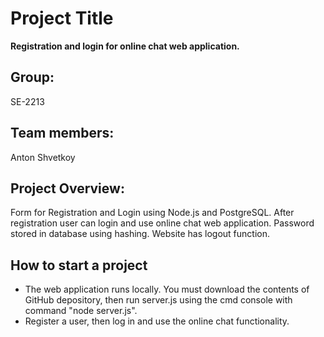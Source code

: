 
# Project Title

**Registration and login for online chat web application.**

## Group: 
SE-2213

## Team members:
Anton Shvetkoy

## Project Overview:
Form for Registration and Login using Node.js and PostgreSQL. After registration user can login and use online chat web application. Password stored in database using hashing. Website has logout function.

## How to start a project
+ The web application runs locally. You must download the contents of GitHub depository, then run server.js using the cmd console with command "node server.js".
+ Register a user, then log in and use the online chat functionality.